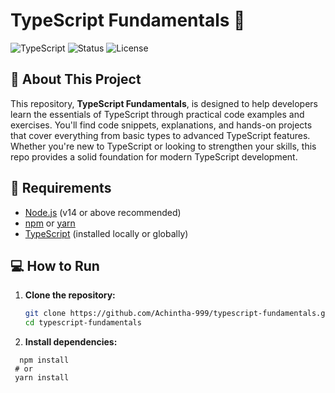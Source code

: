 # TypeScript Fundamentals 🚀

![TypeScript](https://img.shields.io/badge/Language-TypeScript-blue?logo=typescript)
![Status](https://img.shields.io/badge/Status-Active-success?style=flat)
![License](https://img.shields.io/badge/License-MIT-green.svg)

## 📖 About This Project

This repository, **TypeScript Fundamentals**, is designed to help developers learn the essentials of TypeScript through practical code examples and exercises. You'll find code snippets, explanations, and hands-on projects that cover everything from basic types to advanced TypeScript features. Whether you're new to TypeScript or looking to strengthen your skills, this repo provides a solid foundation for modern TypeScript development.

## 📝 Requirements

- [Node.js](https://nodejs.org/) (v14 or above recommended)
- [npm](https://www.npmjs.com/) or [yarn](https://yarnpkg.com/)
- [TypeScript](https://www.typescriptlang.org/) (installed locally or globally)

## 💻 How to Run

1. **Clone the repository:**
   ```bash
   git clone https://github.com/Achintha-999/typescript-fundamentals.git
   cd typescript-fundamentals

2. **Install dependencies:**
  ```
    npm install
   # or
   yarn install
   
